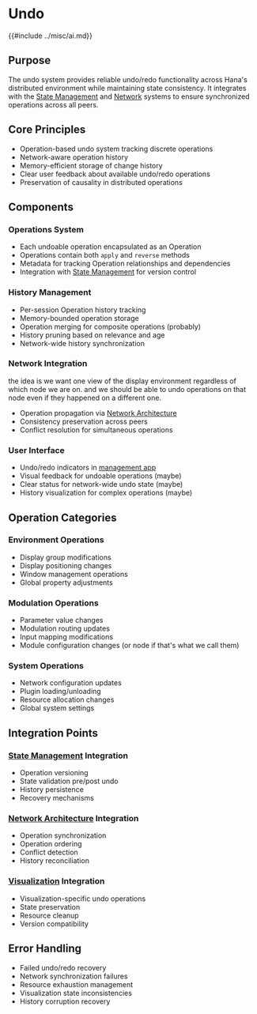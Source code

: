 # Undo
{{#include ../misc/ai.md}}
## Purpose
The undo system provides reliable undo/redo functionality across Hana's distributed
environment while maintaining state consistency. It integrates with the [State Management](state.md)
and [Network](network.md) systems to ensure synchronized operations across all peers.
## Core Principles
- Operation-based undo system tracking discrete operations
- Network-aware operation history
- Memory-efficient storage of change history
- Clear user feedback about available undo/redo operations
- Preservation of causality in distributed operations
## Components
### Operations System
- Each undoable operation encapsulated as an Operation
- Operations contain both `apply`  and `reverse` methods
- Metadata for tracking Operation relationships and dependencies
- Integration with [State Management](state.md) for version control
### History Management
- Per-session Operation history tracking
- Memory-bounded operation storage
- Operation merging for composite operations (probably)
- History pruning based on relevance and age
- Network-wide history synchronization
### Network Integration
the idea is we want one view of the display environment regardless of which node we are on. and we should be able to undo operations on that node even if they happened on a different one.
- Operation propagation via [Network Architecture](./network.md)
- Consistency preservation across peers
- Conflict resolution for simultaneous operations
### User Interface
- Undo/redo indicators in [management app](application.md)
- Visual feedback for undoable operations (maybe)
- Clear status for network-wide undo state (maybe)
- History visualization for complex operations (maybe)

## Operation Categories

### Environment Operations
- Display group modifications
- Display positioning changes
- Window management operations
- Global property adjustments

### Modulation Operations
- Parameter value changes
- Modulation routing updates
- Input mapping modifications
- Module configuration changes (or node if that's what we call them)

### System Operations
- Network configuration updates
- Plugin loading/unloading
- Resource allocation changes
- Global system settings

## Integration Points

### [State Management](./state.md) Integration
- Operation versioning
- State validation pre/post undo
- History persistence
- Recovery mechanisms

### [Network Architecture](./network.md) Integration
- Operation synchronization
- Operation ordering
- Conflict detection
- History reconciliation

### [Visualization](./visualization.md) Integration
- Visualization-specific undo operations
- State preservation
- Resource cleanup
- Version compatibility

## Error Handling
- Failed undo/redo recovery
- Network synchronization failures
- Resource exhaustion management
- Visualization state inconsistencies
- History corruption recovery
